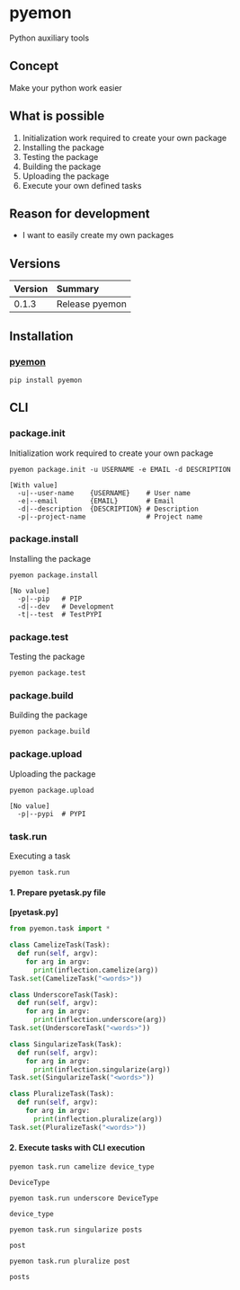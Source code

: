 # pyemon
Python auxiliary tools

## Concept
Make your python work easier

## What is possible
1. Initialization work required to create your own package
2. Installing the package
3. Testing the package
4. Building the package
5. Uploading the package
6. Execute your own defined tasks

## Reason for development
- I want to easily create my own packages

## Versions

|Version|Summary|
|:--|:--|
|0.1.3|Release pyemon|

## Installation
### [pyemon](https://pypi.org/project/pyemon/)
`pip install pyemon`

## CLI
### package.init
Initialization work required to create your own package

`pyemon package.init -u USERNAME -e EMAIL -d DESCRIPTION`
```
[With value]
  -u|--user-name    {USERNAME}    # User name
  -e|--email        {EMAIL}       # Email
  -d|--description  {DESCRIPTION} # Description
  -p|--project-name               # Project name
```

### package.install
Installing the package

`pyemon package.install`
```
[No value]
  -p|--pip   # PIP
  -d|--dev   # Development
  -t|--test  # TestPYPI
```

### package.test
Testing the package

`pyemon package.test`

### package.build
Building the package

`pyemon package.build`

### package.upload
Uploading the package

`pyemon package.upload`
```
[No value]
  -p|--pypi  # PYPI
```

### task.run
Executing a task

`pyemon task.run`

#### 1. Prepare pyetask.py file
**[pyetask.py]**
```python
from pyemon.task import *

class CamelizeTask(Task):
  def run(self, argv):
    for arg in argv:
      print(inflection.camelize(arg))
Task.set(CamelizeTask("<words>"))

class UnderscoreTask(Task):
  def run(self, argv):
    for arg in argv:
      print(inflection.underscore(arg))
Task.set(UnderscoreTask("<words>"))

class SingularizeTask(Task):
  def run(self, argv):
    for arg in argv:
      print(inflection.singularize(arg))
Task.set(SingularizeTask("<words>"))

class PluralizeTask(Task):
  def run(self, argv):
    for arg in argv:
      print(inflection.pluralize(arg))
Task.set(PluralizeTask("<words>"))
```

#### 2. Execute tasks with CLI execution

`pyemon task.run camelize device_type`
```
DeviceType
```

`pyemon task.run underscore DeviceType`
```
device_type
```

`pyemon task.run singularize posts`
```
post
```

`pyemon task.run pluralize post`
```
posts
```
